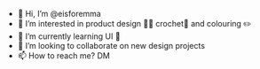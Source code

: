 - 👋 Hi, I’m @eisforemma
- 👀 I’m interested in product design 👩‍💻 crochet🧶 and colouring ✏️
- 🌱 I’m currently learning UI 🎨
- 💞️ I’m looking to collaborate on new design projects
- 📫 How to reach me? DM

<!---
eisforemma/eisforemma is a ✨ special ✨ repository because its `README.md` (this file) appears on your GitHub profile.
You can click the Preview link to take a look at your changes.
--->
